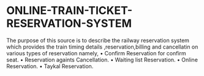 # ONLINE-TRAIN-TICKET-RESERVATION-SYSTEM
The purpose of this source is to describe the railway reservation system which provides the train timing details ,reservation,billing and cancellatin on various types of reservation namely, • Confirm Reservation for confirm seat. • Reservation againts Cancellation. • Waiting list Reservation. • Online Reservation. • Taykal Reservation.
